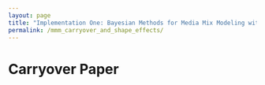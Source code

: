 ```yaml
---
layout: page
title: "Implementation One: Bayesian Methods for Media Mix Modeling with Carryover and Shape Effects"
permalink: /mmm_carryover_and_shape_effects/
---
```


# Carryover Paper

